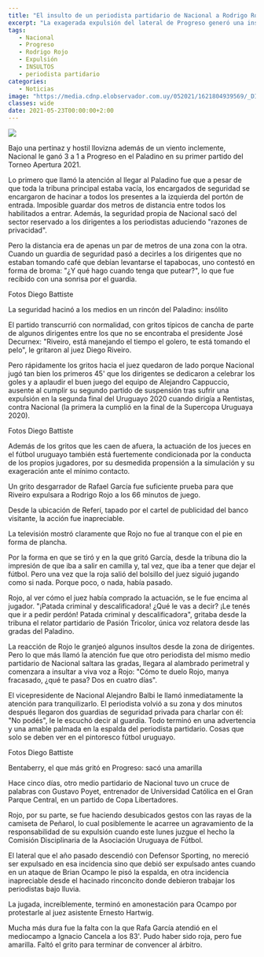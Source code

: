 ```yaml
---
title: "El insulto de un periodista partidario de Nacional a Rodrigo Rojo: Manya fracasado"
excerpt: "La exagerada expulsión del lateral de Progreso generó una insólita situación en el Paladino con un periodista partidario de Nacional pegándose al alambrado para insultar al futbolista por su pasado en Peñarol; Alejandro Balbi lo calmó y un guardia de seguridad lo amonestó"
tags:
   - Nacional
   - Progreso
   - Rodrigo Rojo
   - Expulsión
   - INSULTOS
   - periodista partidario
categories:
   - Noticias
image: "https://media.cdnp.elobservador.com.uy/052021/1621804939569/_DIE3090.JPG?&cw=1170"
classes: wide
date: 2021-05-23T00:00:00+2:00
---
```



<img src="https://media.cdnp.elobservador.com.uy/052021/1621804939569/_DIE3090.JPG?&cw=1170">


Bajo una pertinaz y hostil llovizna además de un viento inclemente, Nacional le ganó 3 a 1 a Progreso en el Paladino en su primer partido del Torneo Apertura 2021.


Lo primero que llamó la atención al llegar al Paladino fue que a pesar de que toda la tribuna principal estaba vacía, los encargados de seguridad se encargaron de hacinar a todos los presentes a la izquierda del portón de entrada. Imposible guardar dos metros de distancia entre todos los habilitados a entrar. Además, la seguridad propia de Nacional sacó del sector reservado a los dirigentes a los periodistas aduciendo "razones de privacidad".


Pero la distancia era de apenas un par de metros de una zona con la otra. Cuando un guardia de seguridad pasó a decirles a los dirigentes que no estaban tomando café que debían levantarse el tapabocas, uno contestó en forma de broma: "¿Y qué hago cuando tenga que putear?", lo que fue recibido con una sonrisa por el guardia.





Fotos Diego Battiste


La seguridad hacinó a los medios en un rincón del Paladino: insólito





El partido transcurrió con normalidad, con gritos típicos de cancha de parte de algunos dirigentes entre los que no se encontraba el presidente José Decurnex: "Riveiro, está manejando el tiempo el golero, te está tomando el pelo", le gritaron al juez Diego Riveiro.


Pero rápidamente los gritos hacia el juez quedaron de lado porque Nacional jugó tan bien los primeros 45' que los dirigentes se dedicaron a celebrar los goles y a aplaudir el buen juego del equipo de Alejandro Cappuccio, ausente al cumplir su segundo partido de suspensión tras sufrir una expulsión en la segunda final del Uruguayo 2020 cuando dirigía a Rentistas, contra Nacional (la primera la cumplió en la final de la Supercopa Uruguaya 2020).





Fotos Diego Battiste








Además de los gritos que les caen de afuera, la actuación de los jueces en el fútbol uruguayo también está fuertemente condicionada por la conducta de los propios jugadores, por su desmedida propensión a la simulación y su exageración ante el mínimo contacto.


Un grito desgarrador de Rafael García fue suficiente prueba para que Riveiro expulsara a Rodrigo Rojo a los 66 minutos de juego.


Desde la ubicación de Referí, tapado por el cartel de publicidad del banco visitante, la acción fue inapreciable.


La televisión mostró claramente que Rojo no fue al tranque con el pie en forma de plancha.


Por la forma en que se tiró y en la que gritó García, desde la tribuna dio la impresión de que iba a salir en camilla y, tal vez, que iba a tener que dejar el fútbol. Pero una vez que la roja salió del bolsillo del juez siguió jugando como si nada. Porque poco, o nada, había pasado.


Rojo, al ver cómo el juez había comprado la actuación, se le fue encima al jugador. "¡Patada criminal y descalificadora! ¿Qué le vas a decir? ¡Le tenés que ir a pedir perdón! Patada criminal y descalificadora", gritaba desde la tribuna el relator partidario de Pasión Tricolor, única voz relatora desde las gradas del Paladino.


La reacción de Rojo le granjeó algunos insultos desde la zona de dirigentes. Pero lo que más llamó la atención fue que otro periodista del mismo medio partidario de Nacional saltara las gradas, llegara al alambrado perimetral y comenzara a insultar a viva voz a Rojo: "Cómo te duelo Rojo, manya fracasado, ¿qué te pasa? Dos en cuatro días".


El vicepresidente de Nacional Alejandro Balbi le llamó inmediatamente la atención para tranquilizarlo. El periodista volvió a su zona y dos minutos después llegaron dos guardias de seguridad privada para charlar con él: "No podés", le le escuchó decir al guardia. Todo terminó en una advertencia y una amable palmada en la espalda del periodista partidario. Cosas que solo se deben ver en el pintoresco fútbol uruguayo.





Fotos Diego Battiste


Bentaberry, el que más gritó en Progreso: sacó una amarilla





Hace cinco días, otro medio partidario de Nacional tuvo un cruce de palabras con Gustavo Poyet, entrenador de Universidad Católica en el Gran Parque Central, en un partido de Copa Libertadores.


Rojo, por su parte, se fue haciendo desubicados gestos con las rayas de la camiseta de Peñarol, lo cual posiblemente le acarree un agravamiento de la responsabilidad de su expulsión cuando este lunes juzgue el hecho la Comisión Disciplinaria de la Asociación Uruguaya de Fútbol.


El lateral que el año pasado descendió con Defensor Sporting, no mereció ser expulsado en esa incidencia sino que debió ser expulsado antes cuando en un ataque de Brian Ocampo le pisó la espalda, en otra incidencia inapreciable desde el hacinado rinconcito donde debieron trabajar los periodistas bajo lluvia.


La jugada, increíblemente, terminó en amonestación para Ocampo por protestarle al juez asistente Ernesto Hartwig.


Mucha más dura fue la falta con la que Rafa García atendió en el mediocampo a Ignacio Cancela a los 83'. Pudo haber sido roja, pero fue amarilla. Faltó el grito para terminar de convencer al árbitro.





